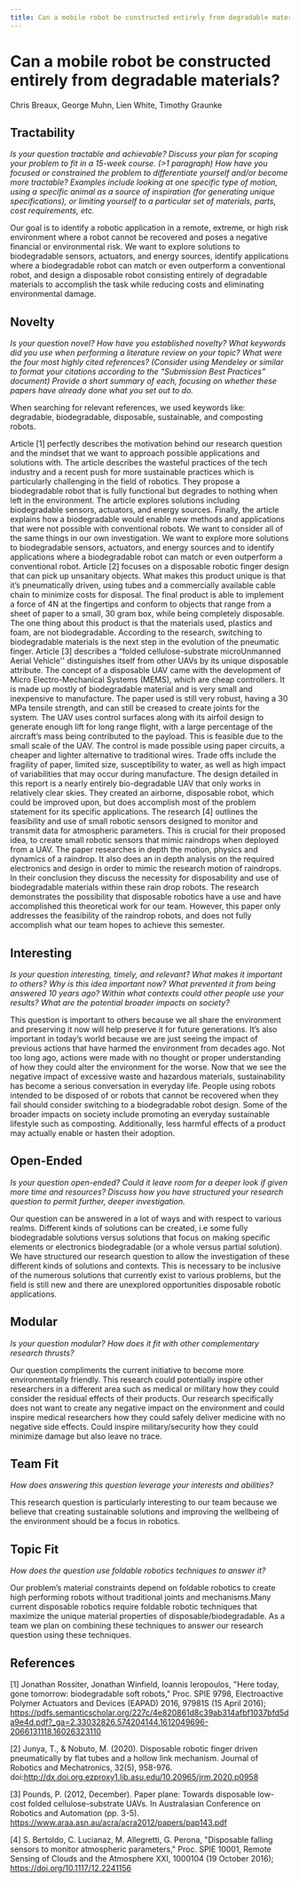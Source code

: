 ```yaml
---
title: Can a mobile robot be constructed entirely from degradable materials?
---
```

# Can a mobile robot be constructed entirely from degradable materials?
Chris Breaux, George Muhn, Lien White, Timothy Graunke

## Tractability
_Is your question tractable and achievable? Discuss your plan for scoping your problem to fit in a 15-week course. (>1 paragraph)
How have you focused or constrained the problem to differentiate yourself and/or become more tractable?
Examples include looking at one specific type of motion, using a specific animal as a source of inspiration (for generating unique specifications), or limiting yourself to a particular set of materials, parts, cost requirements, etc._

Our goal is to identify a robotic application in a remote, extreme, or high risk environment where a robot cannot be recovered and poses a negative financial or environmental risk. We want to explore solutions to biodegradable sensors, actuators, and energy sources, identify applications where a biodegradable robot can match or even outperform a conventional robot, and design a disposable robot consisting entirely of degradable materials to accomplish the task while reducing costs and eliminating environmental damage.

## Novelty 
_Is your question novel? How have you established novelty?
What keywords did you use when performing a literature review on your topic?
What were the four most highly cited references? (Consider using Mendeley or similar to format your citations according to the “Submission Best Practices” document)
Provide a short summary of each, focusing on whether these papers have already done what you set out to do._

When searching for relevant references, we used keywords like: degradable, biodegradable, disposable, sustainable, and composting robots.

Article [1] perfectly describes the motivation behind our research question and the mindset that we want to approach possible applications and solutions with. The article describes the wasteful practices of the tech industry and a recent push for more sustainable practices which is particularly challenging in the field of robotics. They propose a biodegradable robot that is fully functional but degrades to nothing when left in the environment. The article explores solutions including biodegradable sensors, actuators, and energy sources. Finally, the article explains how a biodegradable would enable new methods and applications that were not possible with conventional robots. We want to consider all of the same things in our own investigation. We want to explore more solutions to biodegradable sensors, actuators, and energy sources and to identify applications where a biodegradable robot can match or even outperform a conventional robot.
Article [2] focuses on a disposable robotic finger design that can pick up unsanitary objects. What makes this product unique is that it’s pneumatically driven, using tubes and a commercially available cable chain to minimize costs for disposal. The final product is able to implement a force of 4N at the fingertips and conform to objects that range from a sheet of paper to a small, 30 gram box, while being completely disposable. The one thing about this product is that the materials used, plastics and foam, are not biodegradable. According to the research, switching to biodegradable materials is the next step in the evolution of the pneumatic finger. 
Article [3] describes a “folded cellulose-substrate microUnmanned Aerial Vehicle'' distinguishes itself from other UAVs by its unique disposable attribute. The concept of a disposable UAV came with the development of Micro Electro-Mechanical Systems (MEMS), which are cheap controllers. It is made up mostly of biodegradable material and is very small and inexpensive to manufacture. The paper used is still very robust, having a 30 MPa tensile strength, and can still be creased to create joints for the system. The UAV uses control surfaces along with its airfoil design to generate enough lift for long range flight, with a large percentage of the aircraft’s mass being contributed to the payload. This is feasible due to the small scale of the UAV. The control is made possible using paper circuits, a cheaper and lighter alternative to traditional wires. Trade offs include the fragility of paper, limited size, susceptibility to water, as well as high impact of variabilities that may occur during manufacture.
The design detailed in this report is a nearly entirely bio-degradable UAV that only works in relatively clear skies. They created an airborne, disposable robot, which could be improved upon, but does accomplish most of the problem statement for its specific applications.
The research [4] outlines the feasibility and use of small robotic sensors designed to monitor and transmit data for atmospheric parameters. This is crucial for their proposed idea, to create small robotic sensors that mimic raindrops when deployed from a UAV. The paper researches in depth the motion, physics and dynamics of a raindrop. It also does an in depth analysis on the required electronics and design in order to mimic the research motion of raindrops. In their conclusion they discuss the necessity for disposability and use of biodegradable materials within these rain drop robots. The research demonstrates the possibility that disposable robotics have a use and have accomplished this theoretical work for our team. However, this paper only addresses the feasibility of the raindrop robots, and does not fully accomplish what our team hopes to achieve this semester.

## Interesting 
_Is your question interesting, timely, and relevant?
What makes it important to others?
Why is this idea important now? What prevented it from being answered 10 years ago?
Within what contexts could other people use your results?
What are the potential broader impacts on society?_

This question is important to others because we all share the environment and preserving it now will help preserve it for future generations. It’s also important in today’s world because we are just seeing the impact of previous actions that have harmed the environment from decades ago. Not too long ago, actions were made with no thought or proper understanding of how they could alter the environment for the worse. Now that we see the negative impact of excessive waste and hazardous materials, sustainability has become a serious conversation in everyday life.
People using robots intended to be disposed of or robots that cannot be recovered when they fail should consider switching to a biodegradable robot design. Some of the broader impacts on society include promoting an everyday sustainable lifestyle such as composting. Additionally, less harmful effects of a product may actually enable or hasten their adoption.

## Open-Ended
_Is your question open-ended? Could it leave room for a deeper look if given more time and resources? Discuss how you have structured your research question to permit further, deeper investigation._

Our question can be answered in a lot of ways and with respect to various realms. Different kinds of solutions can be created, i.e some fully biodegradable solutions versus solutions that focus on making specific elements or electronics biodegradable (or a whole versus partial solution). We have structured our research question to allow the investigation of these different kinds of solutions and contexts. This is necessary to be inclusive of the numerous solutions that currently exist to various problems, but the field is still new and there are unexplored opportunities disposable robotic applications.

## Modular
_Is your question modular? How does it fit with other complementary research thrusts?_

Our question compliments the current initiative to become more environmentally friendly. This research could potentially inspire other researchers in a different area such as medical or military how they could consider the residual effects of their products. Our research specifically does not want to create any negative impact on the environment and could inspire medical researchers how they could safely deliver medicine with no negative side effects. Could inspire military/security how they could minimize damage but also leave no trace.

## Team Fit
_How does answering this question leverage your interests and abilities?_

This research question is particularly interesting to our team because we believe that creating sustainable solutions and improving the wellbeing of the environment should be a focus in robotics.

## Topic Fit
_How does the question use foldable robotics techniques to answer it?_

Our problem’s material constraints depend on foldable robotics to create high performing robots without traditional joints and mechanisms.Many current disposable robotics require foldable robotic techniques that maximize the unique material properties of disposable/biodegradable. As a team we plan on combining these techniques to answer our research question using these techniques. 
## References
[1]	Jonathan Rossiter, Jonathan Winfield, Ioannis Ieropoulos, "Here today, gone tomorrow: biodegradable soft robots," Proc. SPIE 9798, Electroactive Polymer Actuators and Devices (EAPAD) 2016, 97981S (15 April 2016); https://pdfs.semanticscholar.org/227c/4e820861d8c39ab314afbf1037bfd5da9e4d.pdf?_ga=2.33032826.574204144.1612049696-2066131118.16026323110

[2]	Junya, T., & Nobuto, M. (2020). Disposable robotic finger driven pneumatically by flat tubes and a hollow link mechanism. Journal of Robotics and Mechatronics, 32(5), 958-976. doi:http://dx.doi.org.ezproxy1.lib.asu.edu/10.20965/jrm.2020.p0958

[3]	Pounds, P. (2012, December). Paper plane: Towards disposable low-cost folded cellulose-substrate UAVs. In Australasian Conference on Robotics and Automation (pp. 3-5). https://www.araa.asn.au/acra/acra2012/papers/pap143.pdf

[4]	S. Bertoldo, C. Lucianaz, M. Allegretti, G. Perona, "Disposable falling sensors to monitor atmospheric parameters," Proc. SPIE 10001, Remote Sensing of Clouds and the Atmosphere XXI, 1000104 (19 October 2016); https://doi.org/10.1117/12.2241156
